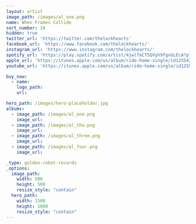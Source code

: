 ```yaml
---
layout: artist
image_path: /images/al_one.png
name: When Frames Collide
sort_number: 10
hidden: true
twitter_url: 'https://twitter.com/thelockhearts'
facebook_url: 'https://www.facebook.com/thelockhearts/'
instagram_url: 'https://www.instagram.com/thelockhearts/'
spotify_url: 'https://play.spotify.com/artist/4jwlfmCT5QVyh9fgxGLEcA?play=true&utm_source=open.spotify.com&utm_medium=open'
apple_url: 'https://itunes.apple.com/us/album/ride-home-single/id1255434779?app=itunes&ign-mpt=uo%3D4'
youtube_url: 'https://itunes.apple.com/us/album/ride-home-single/id1255434779?app=itunes&ign-mpt=uo%3D4'

buy_now:
  - name: 
    logo_path: 
    url: 

hero_path: /images/hero-placeholder.jpg
albums:
  - image_path: /images/al_one.png
    image_url:
  - image_path: /images/al_tho.png
    image_url:
  - image_path: /images/al_three.png
    image_url:
  - image_path: /images/al_four.png
    image_url:

_type: golden-robot-records
_options:
  image_path:
    width: 500
    height: 500
    resize_style: "contain"
  hero_path:
    width: 1500
    height: 1000
    resize_style: "contain"
---
```

